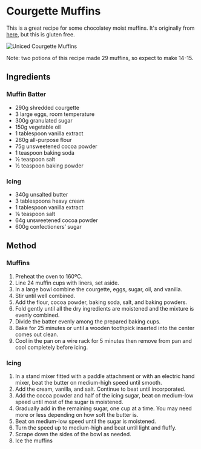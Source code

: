 
# Courgette Muffins # 

This is a great recipe for some chocolatey moist muffins. It's originally from [here](https://www.bakedbyanintrovert.com/chocolate-zucchini-cupcakes/), but this is gluten free.

![Uniced Courgette Muffins](/public/images/Uniced-Courgette-Muffins.jpg)

Note: two potions of this recipe made 29 muffins, so expect to make 14-15.

## Ingredients ## 

### Muffin Batter

- 290g shredded courgette
- 3 large eggs, room temperature
- 300g granulated sugar
- 150g vegetable oil
- 1 tablespoon vanilla extract
- 260g all-purpose flour
- 75g unsweetened cocoa powder
- 1 teaspoon baking soda
- ½ teaspoon salt
- ½ teaspoon baking powder

### Icing

- 340g unsalted butter
- 3 tablespoons heavy cream
- 1 tablespoon vanilla extract
- ⅛ teaspoon salt
- 64g unsweetened cocoa powder
- 600g confectioners’ sugar

## Method ##

### Muffins

1. Preheat the oven to 160ºC.
1. Line 24 muffin cups with liners, set aside.
1. In a large bowl combine the courgette, eggs, sugar, oil, and vanilla.
1. Stir until well combined.
1. Add the flour, cocoa powder, baking soda, salt, and baking powders.
1. Fold gently until all the dry ingredients are moistened and the mixture is evenly combined.
1. Divide the batter evenly among the prepared baking cups. 
1. Bake for 25 minutes or until a wooden toothpick inserted into the center comes out clean.
1. Cool in the pan on a wire rack for 5 minutes then remove from pan and cool completely before icing.

### Icing

1. In a stand mixer fitted with a paddle attachment or with an electric hand mixer, beat the butter on medium-high speed until smooth.
1. Add the cream, vanilla, and salt. Continue to beat until incorporated. 
1. Add the cocoa powder and half of the icing sugar, beat on medium-low speed until most of the sugar is moistened.
1. Gradually add in the remaining sugar, one cup at a time. You may need more or less depending on how soft the butter is.
1. Beat on medium-low speed until the sugar is moistened.
1. Turn the speed up to medium-high and beat until light and fluffy.
1. Scrape down the sides of the bowl as needed.
1. Ice the muffins


